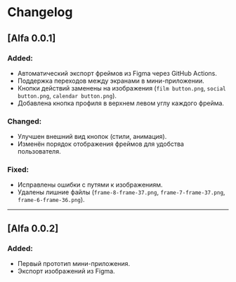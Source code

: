 # Changelog

## [Alfa 0.0.1] 
### Added:
- Автоматический экспорт фреймов из Figma через GitHub Actions.
- Поддержка переходов между экранами в мини-приложении.
- Кнопки действий заменены на изображения (`film button.png`, `social button.png`, `calendar button.png`).
- Добавлена кнопка профиля в верхнем левом углу каждого фрейма.

### Changed:
- Улучшен внешний вид кнопок (стили, анимация).
- Изменён порядок отображения фреймов для удобства пользователя.

### Fixed:
- Исправлены ошибки с путями к изображениям.
- Удалены лишние файлы (`frame-8-frame-37.png`, `frame-7-frame-37.png`, `frame-6-frame-36.png`).

---

## [Alfa 0.0.2] 
### Added:
- Первый прототип мини-приложения.
- Экспорт изображений из Figma.
